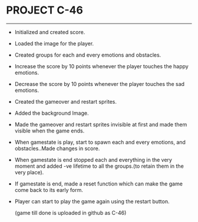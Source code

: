 #               PROJECT C-46

-----------------------------------------------------------

- Initialized and created score.

- Loaded the image for the player.

- Created groups for each and every emotions and obstacles.

- Increase the score by 10 points whenever the player touches the happy emotions.

- Decrease the score by 10 points whenever the player touches the sad emotions.

- Created the gameover and restart sprites.

- Added the background Image.

- Made the gameover and restart sprites invisible at first and made them visible when the game ends.

- When gamestate is play, start to spawn each and every emotions, and obstacles..Made changes in score.

- When gamestate is end stopped each and everything in the very moment and added -ve lifetime to all the groups.(to retain them in the very place).

- If gamestate is end, made a reset function which can make the game come back to its early form.

- Player can start to play the game again using the restart button.

  (game till done is uploaded in github as C-46)